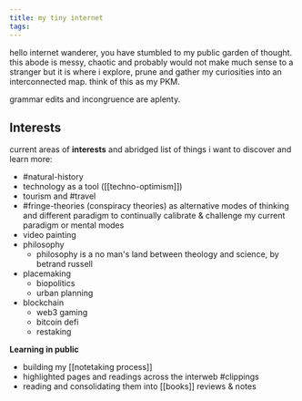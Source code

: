 ```yaml
---
title: my tiny internet
tags:
---
```

hello internet wanderer, you have stumbled to my public garden of thought. this abode is messy, chaotic and probably would not make much sense to a stranger but it is where i explore, prune and gather my curiosities into an interconnected map. think of this as my PKM. 

grammar edits and incongruence are aplenty. 

## Interests

current areas of **interests** and abridged list of things i want to discover and learn more:

- #natural-history
- technology as a tool ([[techno-optimism]])
- tourism and #travel 
- #fringe-theories (conspiracy theories) as alternative modes of thinking and different paradigm to continually calibrate & challenge my current paradigm or mental modes 
- video painting  
- philosophy
	- philosophy is a no man's land between theology and science, by betrand russell
- placemaking
	- biopolitics
	- urban planning
- blockchain
	- web3 gaming
	- bitcoin defi
	- restaking

**Learning in public**
- building my [[notetaking process]]  
- highlighted pages and readings across the interweb #clippings 
- reading and consolidating them into [[books]] reviews & notes 